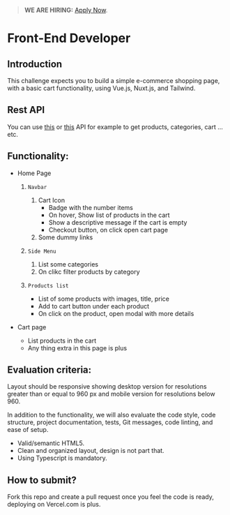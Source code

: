 > **WE ARE HIRING:** [Apply Now](https://www.knawat.com/career/).

# Front-End Developer

## Introduction

This challenge expects you to build a simple e-commerce shopping page, with a basic cart functionality, using Vue.js, Nuxt.js, and Tailwind.

## Rest API

You can use [this](https://limitless-lake-55070.herokuapp.com/swagger-ui.html) or [this](https://fakestoreapi.com/) API for example to get products, categories, cart ... etc.

## Functionality:

- Home Page
  1. `Navbar`
     1. Cart Icon
          - Badge with the number items
          - On hover, Show list of products in the cart
          - Show a descriptive message if the cart is empty
          - Checkout button, on click open cart page
     2. Some dummy links

  2. `Side Menu`
     1. List some categories
     2. On clikc filter products by category

  3. `Products list`
       - List of some products with images, title, price
       - Add to cart button under each product
       - On click on the product, open modal with more details

- Cart page
  - List products in the cart
  - Any thing extra in this page is plus

## Evaluation criteria:

Layout should be responsive showing desktop version for resolutions greater than or equal to 960 px and mobile version for resolutions below 960.

In addition to the functionality, we will also evaluate the code style, code structure, project documentation, tests, Git messages, code linting, and ease of setup.

- Valid/semantic HTML5.
- Clean and organized layout, design is not part that.
- Using Typescript is mandatory.

## How to submit?

Fork this repo and create a pull request once you feel the code is ready, deploying on Vercel.com is plus.
